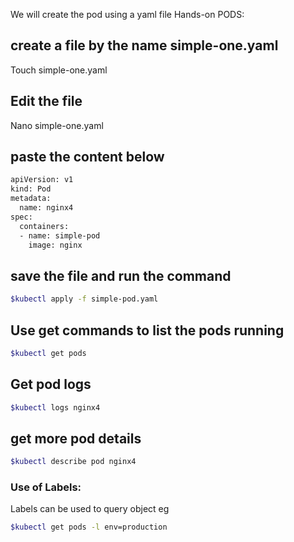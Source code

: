 We will create the pod using a yaml file
Hands-on PODS:

## create a file by the name simple-one.yaml
Touch simple-one.yaml

## Edit the file
Nano simple-one.yaml 

## paste the content below
```sh
apiVersion: v1
kind: Pod
metadata:
  name: nginx4
spec:
  containers:
  - name: simple-pod
    image: nginx
```

## save the file and run the command 
```sh
$kubectl apply -f simple-pod.yaml
```

## Use get commands to list the pods running
```sh
$kubectl get pods
```

## Get pod logs
```sh
$kubectl logs nginx4
```

## get more pod details
```sh
$kubectl describe pod nginx4
```

### Use of Labels:
Labels can be used to query object eg

```sh
$kubectl get pods -l env=production
```

